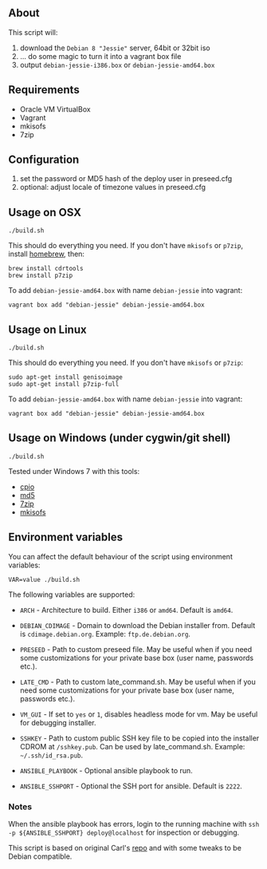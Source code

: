 ## About

This script will:

 1. download the `Debian 8 "Jessie"` server, 64bit or 32bit iso
 2. ... do some magic to turn it into a vagrant box file
 3. output `debian-jessie-i386.box` or `debian-jessie-amd64.box`

## Requirements

 * Oracle VM VirtualBox
 * Vagrant
 * mkisofs
 * 7zip

## Configuration

 1. set the password or MD5 hash of the deploy user in preseed.cfg
 2. optional: adjust locale of timezone values in preseed.cfg

## Usage on OSX

    ./build.sh

This should do everything you need. If you don't have `mkisofs` or `p7zip`, install [homebrew](http://mxcl.github.com/homebrew/), then:

    brew install cdrtools
    brew install p7zip

To add `debian-jessie-amd64.box` with name `debian-jessie` into vagrant:

    vagrant box add "debian-jessie" debian-jessie-amd64.box

## Usage on Linux

    ./build.sh

This should do everything you need. If you don't have `mkisofs` or `p7zip`:

    sudo apt-get install genisoimage
    sudo apt-get install p7zip-full

To add `debian-jessie-amd64.box` with name `debian-jessie` into vagrant:

    vagrant box add "debian-jessie" debian-jessie-amd64.box

## Usage on Windows (under cygwin/git shell)

    ./build.sh

Tested under Windows 7 with this tools:

 * [cpio](http://gnuwin32.sourceforge.net/packages/cpio.htm)
 * [md5](http://www.fourmilab.ch/md5/)
 * [7zip](http://www.7-zip.org/)
 * [mkisofs](http://sourceforge.net/projects/cdrtoolswin/)

## Environment variables

You can affect the default behaviour of the script using environment variables:

    VAR=value ./build.sh

The following variables are supported:

* `ARCH` - Architecture to build. Either `i386` or `amd64`. Default is `amd64`.

* `DEBIAN_CDIMAGE` - Domain to download the Debian installer from. Default is `cdimage.debian.org`. Example: `ftp.de.debian.org`.

* `PRESEED` - Path to custom preseed file. May be useful when if you need some customizations for your private base box (user name, passwords etc.).

* `LATE_CMD` - Path to custom late_command.sh. May be useful when if you need some customizations for your private base box (user name, passwords etc.).

* `VM_GUI` - If set to `yes` or `1`, disables headless mode for vm. May be useful for debugging installer.

* `SSHKEY` - Path to custom public SSH key file to be copied into the installer CDROM at `/sshkey.pub`. Can be used by late_command.sh. Example: `~/.ssh/id_rsa.pub`.

* `ANSIBLE_PLAYBOOK` - Optional ansible playbook to run.

* `ANSIBLE_SSHPORT` - Optional the SSH port for ansible. Default is `2222`.



### Notes

When the ansible playbook has errors, login to the running machine with
`ssh -p ${ANSIBLE_SSHPORT} deploy@localhost` for inspection or debugging.

This script is based on original Carl's [repo](https://github.com/cal/vagrant-ubuntu-precise-64) and with some tweaks to be Debian compatible.

